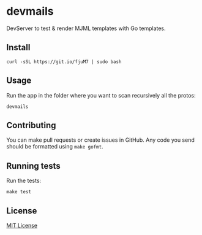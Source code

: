 
# devmails

DevServer to test & render MJML templates with Go templates.


## Install

```
curl -sSL https://git.io/fjuM7 | sudo bash
```


## Usage

Run the app in the folder where you want to scan recursively all the protos:

```
devmails
```


## Contributing

You can make pull requests or create issues in GitHub. Any code you send should be formatted using `make gofmt`.


## Running tests

Run the tests:

```shell
make test
```


## License

[MIT License](LICENSE)
